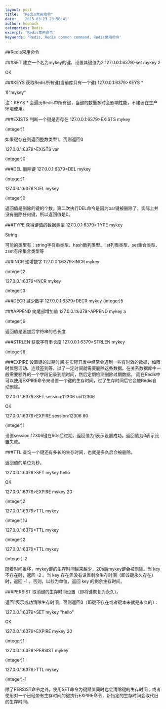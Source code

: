 ```yaml
---
layout: post
title:  "Redis常用命令"
date:   '2015-03-23 20:56:41'
author: hoohack
categories: Redis
excerpt: 'Redis常用命令'
keywords: 'Redis, Redis common command, Redis常用命令'
---
```


##Redis常用命令

###SET 建立一个名为mykey的键，设置其键值为2
127.0.0.1:6379>set mykey 2

OK

###KEYS 获取Redis所有键(当前库只有一个键)
127.0.0.1:6379>KEYS *

1)"mykey"

<!--more-->

注：KEYS * 会遍历Redis中所有键，当键的数量多时会影响性能，不建议在生产环境使用。

###EXISTS 判断一个键是否存在
127.0.0.1:6379>EXISTS mykey

(integer)1

如果键存在则返回整数类型1，否则返回0

127.0.0.1:6379>EXISTS var

(integer)0

###DEL 删除键
127.0.0.1:6379>DEL mykey

(integer)1

127.0.0.1:6379>DEL mykey

(integer)0

返回值是删除的键的个数。第二次执行DEL命令是因为bar键被删除了，实际上并没有删除任何键，所以返回值是0。


###TYPE 获得键值的数据类型
127.0.0.1:6379>TYPE mykey

String

可能的类型有：string字符串类型、hash散列类型、list列表类型、set集合类型、zset有序集合类型等

###INCR 递增数字
127.0.0.1:6379>INCR mykey

(integer)2

127.0.0.1:6379>INCR mykey

(integer)3

###DECR 减少数字
127.0.0.1:6379>DECR mykey
(integer)5

###APPEND 向尾部增加值
127.0.0.1:6379>APPEND mykey a

(integer)6

返回值是追加后字符串的总长度

###STRLEN 获取字符串长度
127.0.0.1:6379>STRLEN mykey

(integer)6

###EXPIRE 设置键的过期时间
在实际开发中经常会遇到一些有时效的数据，如限时优惠活动、连续签到等，过了一定时间就需要删除这些数据。在关系数据库中一般需要额外的一个字段记录到期时间，然后定期检测删除过期数据。
而在Redis中可以使用EXPIRE命令来设置一个键的生存时间，过了生存时间后它会被Redis自动删除。

127.0.0.1:6379>SET session:12306 uid12306

OK

127.0.0.1:6379>EXPIRE session:12306 60

(integer)1

设置session:12306键在60s后过期。返回值为1表示设置成功，返回值为0表示设置失败。

###TTL 查询一个键还有多长的生存时间，也就是多久后会被删除。

返回值的单位为秒。

127.0.0.1:6379>SET mykey hello

OK

127.0.0.1:6379>EXPIRE mykey 20

(integer)2

127.0.0.1:6379>TTL mykey

(integer)16

127.0.0.1:6379>TTL mykey

(integer)2

127.0.0.1:6379>TTL mykey

(integer)-2

随着时间推移，mykey键的生存时间越来越少，20s后mykey键会被删除。当 key 不存在时，返回 -2 。当 key 存在但没有设置剩余生存时间（即该键永久存在）时，返回 -1 。否则，以秒为单位，返回 key 的剩余生存时间。

###PERSIST 取消键的生存时间设置（即将键恢复为永久）。

返回1表示成功清除生存时间，否则返回0（即键不存在或者键本来就是永久的）：

127.0.0.1:6379>SET mykey "hello"

OK

127.0.0.1:6379>EXPIRE mykey 20

(integer)1

127.0.0.1:6379>PERSIST mykey

(integer)1

127.0.0.1:6379>TTL mykey

(integer)-1

除了PERSIST命令之外，使用SET命令为键赋值同时也会清除键的生存时间；或者使用对一个已经带有生存时间的键执行EXPIRE命令，新指定的生存时间会取代旧的生存时间。
